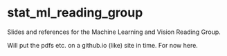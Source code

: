 # stat_ml_reading_group
Slides and references for the Machine Learning and Vision Reading Group.

Will put the pdfs etc. on a github.io (like) site in time. For now here.
